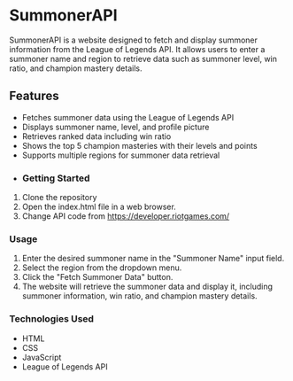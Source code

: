 # SummonerAPI
SummonerAPI is a website designed to fetch and display summoner information from the League of Legends API. It allows users to enter a summoner name and region to retrieve data such as summoner level, win ratio, and champion mastery details.
## Features
- Fetches summoner data using the League of Legends API
- Displays summoner name, level, and profile picture
- Retrieves ranked data including win ratio
- Shows the top 5 champion masteries with their levels and points
- Supports multiple regions for summoner data retrieval
- ### Getting Started
1. Clone the repository
2. Open the index.html file in a web browser.
3. Change API code from https://developer.riotgames.com/

### Usage
1. Enter the desired summoner name in the "Summoner Name" input field.
2. Select the region from the dropdown menu.
3. Click the "Fetch Summoner Data" button.
4. The website will retrieve the summoner data and display it, including summoner information, win ratio, and champion mastery details.

### Technologies Used
- HTML
- CSS
- JavaScript
- League of Legends API
